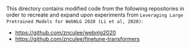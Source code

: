 This directory contains modified code from the following repositories in order to recreate and expand upon experiments from `Leveraging Large Pretrained Models for WebNLG 2020 (Li et al, 2020)`:
- https://github.com/znculee/webnlg2020
- https://github.com/znculee/finetune-transformers
